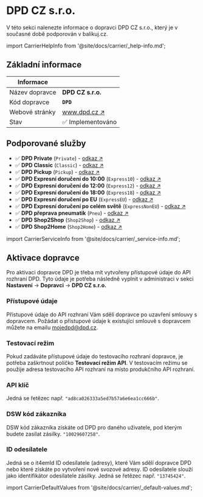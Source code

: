 ﻿---
sidebar_position: 1
---

# DPD CZ s.r.o.
V této sekci nalenezte informace o dopravci DPD CZ s.r.o., který je v současné době podporován v balíkuj.cz.

import CarrierHelpInfo from '@site/docs/carrier/_help-info.md';

<CarrierHelpInfo />


## Základní informace
| Informace |  |
| ----------- | ----------- |
| Název dopravce | **DPD CZ s.r.o.** |
| Kód dopravce | **`DPD`** |
| Webové stránky | [www.dpd.cz ↗️](https://www.dpd.com/cz/cs/) |
| Stav | ✅️ Implementováno | 


## Podporované služby
- ✅️ **DPD Private** (`Private`) - [odkaz ↗️](https://www.dpd.com/cz/cs/o-nas/nase-sluzby/po-cr/)
- ✅️ **DPD Classic** (`Classic`) - [odkaz ↗️](https://www.dpd.com/cz/cs/o-nas/nase-sluzby/po-cr/)
- ✅️ **DPD Pickup** (`Pickup`)  - [odkaz ↗️](https://www.dpd.com/cz/cs/o-nas/nase-sluzby/po-cr/)
- ✅️ **DPD Expresní doručení do 10:00** (`Express10`)  - [odkaz ↗️](https://www.dpd.com/cz/cs/o-nas/nase-sluzby/po-cr/)
- ✅️ **DPD Expresní doručení do 12:00** (`Express12`)  - [odkaz ↗️](https://www.dpd.com/cz/cs/o-nas/nase-sluzby/po-cr/)
- ✅️ **DPD Expresní doručení do 18:00** (`Express18`)  - [odkaz ↗️](https://www.dpd.com/cz/cs/o-nas/nase-sluzby/po-cr/)
- ✅️ **DPD Expresní doručení po EU** (`ExpressEU`)  - [odkaz ↗️](https://www.dpd.com/cz/cs/o-nas/nase-sluzby/do-zahranici/)
- ✅️ **DPD Expresní doručení po celém světě** (`ExpressNonEU`)  - [odkaz ↗️](https://www.dpd.com/cz/cs/o-nas/nase-sluzby/do-zahranici/)
- ✅️ **DPD přeprava pneumatik** (`Pneu`)  - [odkaz ↗️](https://www.dpd.com/cz/cs/o-nas/nase-sluzby/po-cr/)
- ✅️ **DPD Shop2Shop** (`Shop2Shop`)  - [odkaz ↗️](https://www.dpd.com/cz/cs/o-nas/nase-sluzby/po-cr/)
- ✅️ **DPD Shop2Home** (`Shop2Home`)  - [odkaz ↗️](https://www.dpd.com/cz/cs/o-nas/nase-sluzby/po-cr/)

import CarrierServiceInfo from '@site/docs/carrier/_service-info.md';

<CarrierServiceInfo />


## Aktivace dopravce
Pro aktivaci dopravce DPD je třeba mít vytvořeny přístupové údaje do API rozhraní DPD. Tyto údaje je potřeba následně vyplnit v administraci v sekci **Nastavení** -> **Dopravci** -> **DPD CZ s.r.o.**

### Přístupové údaje
Přístupové údaje do API rozhraní Vám sdělí dopravce po uzavření smlouvy s dopravcem. Požádat o přístupové údaje k existující smlouvě s dopravcem můžete na emailu [mojedpd@dpd.cz](mailto:mojedpd@dpd.cz).

### Testovací režim
Pokud zadáváte přístupové údaje do testovacího rozhraní dopravce, je potřeba zaškrtnout políčko **Testovací režim API**. V testovacím režimu se použije adresa testovacího API rozhraní na místo produkčního API rozhraní.

### API klíč
 Jedná se řetězec např. `"ad8ca026333a5ed7b57a6e6ea1cc666b"`.

### DSW kód zákazníka
DSW kód zákazníka získáte od DPD pro daného uživatele, pod kterým budete zasílat zásilky. `"10029607258"`.

### ID odesílatele
Jedná se o it4emId ID odesílatele (adresy), které Vám sdělí dopravce DPD nebo které získáte po vytvoření nové svozové adresy. ID odesílatele slouží jako identifikátor odesílatele zásilky. Jedná se řetězec např. `"13745424"`.

import CarrierDefaultValues from '@site/docs/carrier/_default-values.md';

<CarrierDefaultValues />
